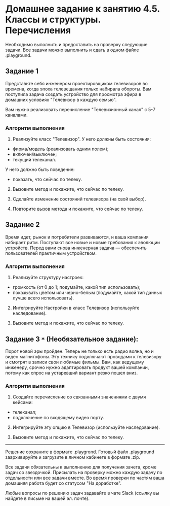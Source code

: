 # Домашнее задание к занятию 4.5. Классы и структуры. Перечисления

Необходимо выполнить и предоставить на проверку следующие задачи. Все задачи можно выполнить и сдать в одном файле .playground.

## Задание 1

Представьте себя инженером проектировщиком телевизоров во времена, когда эпоха телевещания только набирала обороты. Вам поступила задача создать устройство для просмотра эфира в домашних условиях "Телевизор в каждую семью".

Вам нужно реализовать перечисление "Телевизионный канал" с 5-7 каналами.

### Алгоритм выполнения

1. Реализуйте класс "Телевизор". 
У него должны быть состояния:
- фирма/модель (реализовать одним полем);
- включен/выключен;
- текущий телеканал.

У него должно быть поведение:
- показать, что сейчас по телеку.

2. Вызовите метод и покажите, что сейчас по телеку.

3. Сделайте изменение состояний телевизора (на свой выбор).

4. Повторите вызов метода и покажите, что сейчас по телеку.

## Задание 2

Время идет, рынок и потребители развиваются, и ваша компания набирает ритм. Поступают все новые и новые требования к эволюции устройств. Перед вами снова инженерная задача — обеспечить пользователей практичным устройством.

### Алгоритм выполнения

1. Реализуйте структуру настроек:
- громкость (от 0 до 1; подумайте, какой тип использовать);
- показывать цветом или черно-белым (подумайте, какой тип данных лучше всего использовать).

2. Интегрируйте Настройки в класс Телевизор (используйте наследование).

3. Вызовите метод и покажите, что сейчас по телеку.

## Задание 3 `*` (Необязательное задание):

Порог новой эры пройден. Теперь не только есть радио волна, но и видео магнитофоны. Эту технику подключают проводами к телевизору и смотрят в записи свои любимые фильмы. Вам, как ведущему инженеру, срочно нужно адаптировать продукт вашей компании, потому как спрос на устаревший вариант резко пошел вниз.

### Алгоритм выполнения

1. Создайте перечисление со связанными значениями с двумя кейсами:
- телеканал;
- подключение по входящему видео порту.

2. Интегрируйте эту опцию в Телевизор (используйте наследование).

3. Вызовите метод и покажите, что сейчас по телеку.

_______________________________

Решение сохраните в формате .playgrond. Готовый файл .playground заархивируйте и загрузите в личном кабинете в формате .zip.

Все задачи обязательны к выполнению для получения зачета, кроме задач со звездочкой. Присылать на проверку можно каждую задачу по отдельности или все задачи вместе. Во время проверки по частям ваша домашняя работа будет со статусом "На доработке".

Любые вопросы по решению задач задавайте в чате Slack (ссылку вы найдете в письме на вашей эл. почте).
